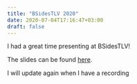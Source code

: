 ```yaml
---
title: "BSidesTLV 2020"
date: 2020-07-04T17:16:47+03:00
draft: false
---
```


I had a great time presenting at BSidesTLV!

The slides can be found [here](http://adibenisrael.github.io/static/content/Now_You_TCP_Me_Now_You_Don't_The_Strengths_and_Weaknesses_of_Various_Internet_Scanning_Services.pdf).

I will update again when I have a recording